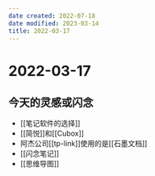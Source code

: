 ```yaml
---
date created: 2022-07-18
date modified: 2023-03-14
title: 2022-03-17
---
```


# 2022-03-17

## 今天的灵感或闪念

- [[笔记软件的选择]]
- [[简悦]]和[[Cubox]]
- 阿杰公司[[tp-link]]使用的是[[石墨文档]]
- [[闪念笔记]]
- [[思维导图]]
